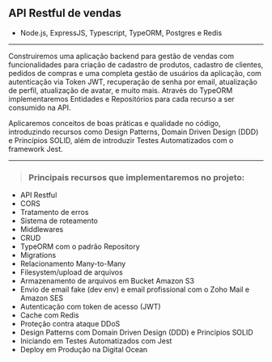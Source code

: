 ## API Restful de vendas


+ Node.js, ExpressJS, Typescript, TypeORM, Postgres e Redis

---

<p>
Construiremos uma aplicação backend para gestão de vendas com funcionalidades para criação de cadastro de produtos, cadastro de clientes, pedidos de compras e uma completa gestão de usuários da aplicação, com autenticação via Token JWT, recuperação de senha por email, atualização de perfil, atualização de avatar, e muito mais. Através do TypeORM implementaremos Entidades e Repositórios para cada recurso a ser consumido na API.

Aplicaremos conceitos de boas práticas e qualidade no código, introduzindo recursos como Design Patterns, Domain Driven Design (DDD) e Princípios SOLID, além de introduzir Testes Automatizados com o framework Jest.
</p>

---

> ### Principais recursos que implementaremos no projeto:

* API Restful
* CORS
* Tratamento de erros
* Sistema de roteamento
* Middlewares
* CRUD
* TypeORM com o padrão Repository
* Migrations
* Relacionamento Many-to-Many
* Filesystem/upload de arquivos
* Armazenamento de arquivos em Bucket Amazon S3
* Envio de email fake (dev env) e email profissional com o Zoho Mail e Amazon SES
* Autenticação com token de acesso (JWT)
* Cache com Redis
* Proteção contra ataque DDoS
* Design Patterns com Domain Driven Design (DDD) e Princípios SOLID
* Iniciando em Testes Automatizados com Jest
* Deploy em Produção na Digital Ocean
